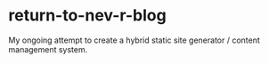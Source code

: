 # return-to-nev-r-blog
My ongoing attempt to create a hybrid static site generator / content management system.
